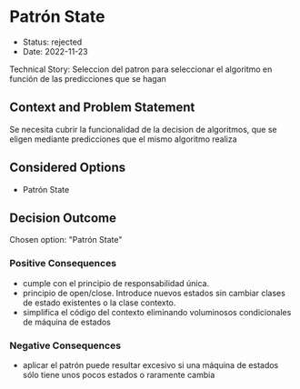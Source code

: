 # Patrón State

* Status: rejected
* Date: 2022-11-23

Technical Story: Seleccion del patron para seleccionar el algoritmo en función de las predicciones que se hagan

## Context and Problem Statement

Se necesita cubrir la funcionalidad de la decision de algoritmos, que se eligen mediante predicciones que el mismo algoritmo realiza

## Considered Options

* Patrón State

## Decision Outcome

Chosen option: "Patrón State"

### Positive Consequences

* cumple con el principio de responsabilidad única.
* principio de open/close. Introduce nuevos estados sin cambiar clases de estado existentes o la clase contexto.
* simplifica el código del contexto eliminando voluminosos condicionales de máquina de estados

### Negative Consequences

* aplicar el patrón puede resultar excesivo si una máquina de estados sólo tiene unos pocos estados o raramente cambia
